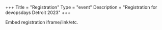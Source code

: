 +++
Title = "Registration"
Type = "event"
Description = "Registration for devopsdays Detroit 2023"
+++

<div style="width:100%; text-align:left;">

Embed registration iframe/link/etc.
</div></div>
</div>
